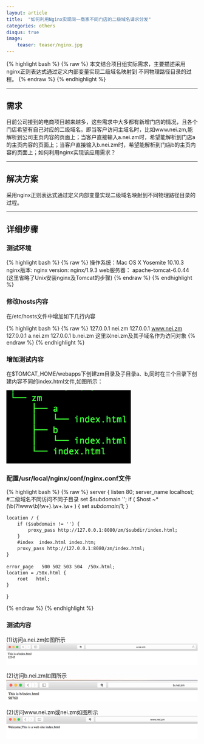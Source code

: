 ```yaml
---
layout: article
title:  "如何利用Nginx实现同一商家不同门店的二级域名请求分发"
categories: others
disqus: true
image:
    teaser: teaser/nginx.jpg
---
```


{% highlight bash %}
{% raw %}
本文结合项目组实际需求，主要描述采用nginx正则表达式通过定义内部变量实现二级域名映射到
不同物理路径目录的过程。
{% endraw %}
{% endhighlight %} 

---


## 需求

目前公司接到的电商项目越来越多，这些需求中大多都有新增门店的情况，且各个门店希望有自己对应的二级域名。即当客户访问主域名时，比如www.nei.zm,能解析到公司主页内容的页面上；当客户直接输入a.nei.zm时，希望能解析到门店a的主页内容的页面上；当客户直接输入b.nei.zm时，希望能解析到门店b的主页内容的页面上；如何利用nginx实现该应用需求？

---

## 解决方案

采用nginx正则表达式通过定义内部变量实现二级域名映射到不同物理路径目录的过程。

---

## 详细步骤

### 测试环境

{% highlight bash %}
{% raw %}
操作系统：Mac OS X Yosemite 10.10.3
nginx版本: nginx version: nginx/1.9.3
web服务器： apache-tomcat-6.0.44
(这里省略了Unix安装nginx及Tomcat的步骤)
{% endraw %}
{% endhighlight %}


### 修改hosts内容

在/etc/hosts文件中增加如下几行内容

{% highlight bash %}
{% raw %}
127.0.0.1  nei.zm
127.0.0.1  www.nei.zm
127.0.0.1  a.nei.zm
127.0.0.1  b.nei.zm
这里以nei.zm及其子域名作为访问对象
{% endraw %}
{% endhighlight %}

### 增加测试内容

在$TOMCAT_HOME/webapps下创建zm目录及子目录a、b,同时在三个目录下创建内容不同的index.html文件,如图所示：

![alt text](/images/teaser/file.png "文件图片")

### 配置/usr/local/nginx/conf/nginx.conf文件

{% highlight bash %}
{% raw %}
server {
    listen       80;
    server_name  localhost;
    #二级域名不同访问不同子目录
    set $subdomain '';
    if ( $host ~* (\b(?!www\b)\w+)\.\w+\.\w+ ) {
        set $subdomain /$1;
    }
    
    location / {
        if ($subdomain != '') {
            proxy_pass http://127.0.0.1:8080/zm/$subdir/index.html;
        }
        #index  index.html index.htm;
        proxy_pass http://127.0.0.1:8080/zm/index.html;                                                                                                              
    }
    
    error_page   500 502 503 504  /50x.html;
    location = /50x.html {
        root   html;                                                                                                                                                      }
}

{% endraw %}
{% endhighlight %}

### 测试内容

(1)访问a.nei.zm如图所示
![alt text](/images/teaser/a-nei.png "a-nei.zm")


(2)访问b.nei.zm如图所示
![alt text](/images/teaser/b-nei.png "b-nei.zm")

(2)访问www.nei.zm或nei.zm如图所示
![alt text](/images/teaser/www-nei.png "www-nei.zm")






























